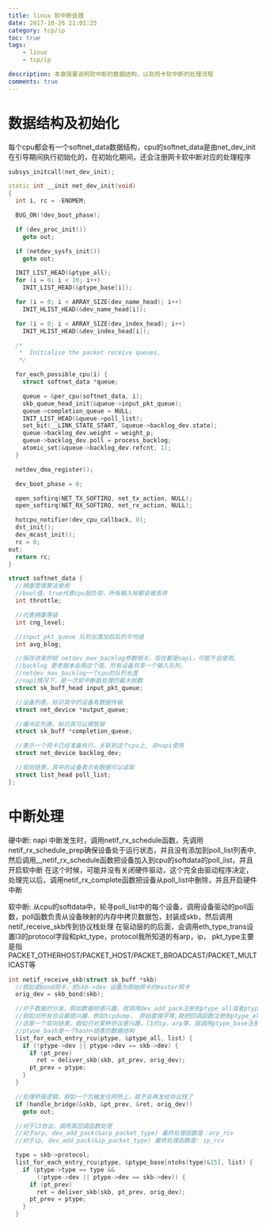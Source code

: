 ```yaml
---
title: linux 软中断处理
date: 2017-10-26 21:01:25
category: tcp/ip
toc: true
tags:
    - linux 
    - tcp/ip

description: 本章简要说明软中断的数据结构，以及网卡软中断的处理流程
comments: true
---
```

# 数据结构及初始化
每个cpu都会有一个softnet_data数据结构，cpu的softnet_data是由net_dev_init在引导期间执行初始化的，在初始化期间，还会注册网卡软中断对应的处理程序
```cpp
subsys_initcall(net_dev_init);

static int __init net_dev_init(void)
{
  int i, rc = -ENOMEM;

  BUG_ON(!dev_boot_phase);

  if (dev_proc_init())
    goto out;

  if (netdev_sysfs_init())
    goto out;

  INIT_LIST_HEAD(&ptype_all);
  for (i = 0; i < 16; i++)
    INIT_LIST_HEAD(&ptype_base[i]);

  for (i = 0; i < ARRAY_SIZE(dev_name_head); i++)
    INIT_HLIST_HEAD(&dev_name_head[i]);

  for (i = 0; i < ARRAY_SIZE(dev_index_head); i++)
    INIT_HLIST_HEAD(&dev_index_head[i]);

  /*
   *  Initialise the packet receive queues.
   */

  for_each_possible_cpu(i) {
    struct softnet_data *queue;

    queue = &per_cpu(softnet_data, i);
    skb_queue_head_init(&queue->input_pkt_queue);
    queue->completion_queue = NULL;
    INIT_LIST_HEAD(&queue->poll_list);
    set_bit(__LINK_STATE_START, &queue->backlog_dev.state);
    queue->backlog_dev.weight = weight_p;
    queue->backlog_dev.poll = process_backlog;
    atomic_set(&queue->backlog_dev.refcnt, 1);
  }

  netdev_dma_register();

  dev_boot_phase = 0;

  open_softirq(NET_TX_SOFTIRQ, net_tx_action, NULL);
  open_softirq(NET_RX_SOFTIRQ, net_rx_action, NULL);

  hotcpu_notifier(dev_cpu_callback, 0);
  dst_init();
  dev_mcast_init();
  rc = 0;
out:
  return rc;
}

struct softnet_data {
  //拥塞管理算法使用
  //bool值，true代表cpu超负荷，所有输入帧都会被丢弃
  int throttle;

  //代表拥塞等级
  int cng_level;

  //input_pkt_queue 队列长度加权后的平均值
  int avg_blog;

  //保存进来的帧 netdev_max_backlog参数相关，现在都是napi，可能不会使用, 
  //backlog 更老版本会用这个值，所有设备共享一个输入队列， 
  //netdev_max_backlog一个cpu的队列长度
  //napi情况下，是一次软中断能处理的最大帧数
  struct sk_buff_head input_pkt_queue;

  //设备列表，标识其中的设备有数据传输
  struct net_device *output_queue;

  //缓冲区列表，标识其可以释放掉
  struct sk_buff *completion_queue;

  //表示一个网卡已经准备执行，关联到这个cpu上, 非napi使用
  struct net_device backlog_dev;

  //双向链表，其中的设备表示有数据可以读取
  struct list_head poll_list;
};
```

# 中断处理
硬中断:
napi 中断发生时，调用netif_rx_schedule函数，先调用netif_rx_schedule_prep确保设备处于运行状态，并且没有添加到poll_list列表中, 然后调用__netif_rx_schedule函数把设备加入到cpu的softdata的poll_list，并且开启软中断
在这个时候，可能并没有关闭硬件驱动，这个完全由驱动程序决定，处理完以后，调用netif_rx_complete函数把设备从poll_list中删除，并且开启硬件中断

软中断:
从cpu的softdata中，轮寻poll_list中的每个设备，调用设备驱动的poll函数，poll函数负责从设备映射的内存中拷贝数据包，封装成skb，然后调用netif_receive_skb传到协议栈处理
在驱动层的的后面，会调用eth_type_trans设置l3的protocol字段和pkt_type，protocol我所知道的有arp，ip， pkt_type主要是指PACKET_OTHERHOST/PACKET_HOST/PACKET_BROADCAST/PACKET_MULTICAST等

```cpp
int netif_receive_skb(struct sk_buff *skb)
  //假如是bond网卡，把skb->dev 设置为原始网卡的master网卡
  orig_dev = skb_bond(skb);

  //对于数据的分发，假如数据帧感兴趣，就调用dev_add_pack注册到ptype_all或者ptype_base，
  //假如对所有协议都感兴趣，例如tcpdump， 原始套接字等,就把回调函数注册到ptype_all，
  //这是一个双向链表，假如只对某种协议感兴趣，l3的ip，arp等，就调用ptype_base注册，
  //ptype_bash是一个hash+链表的数据结构
  list_for_each_entry_rcu(ptype, &ptype_all, list) {
    if (!ptype->dev || ptype->dev == skb->dev) {
      if (pt_prev)
        ret = deliver_skb(skb, pt_prev, orig_dev);
      pt_prev = ptype;
    }
  }

  //处理桥接逻辑，假如一个包被发往网桥上，就不会再发给协议栈了
  if (handle_bridge(&skb, &pt_prev, &ret, orig_dev))
    goto out;

  //对于l3协议，调用其回调函数处理
  //对于arp, dev_add_pack(&arp_packet_type) 最终处理函数是：arp_rcv
  //对于ip, dev_add_pack(&ip_packet_type) 最终处理函数是: ip_rcv

  type = skb->protocol;
  list_for_each_entry_rcu(ptype, &ptype_base[ntohs(type)&15], list) {
    if (ptype->type == type &&
        (!ptype->dev || ptype->dev == skb->dev)) {
      if (pt_prev)
        ret = deliver_skb(skb, pt_prev, orig_dev);
      pt_prev = ptype;
    }
  }
```
